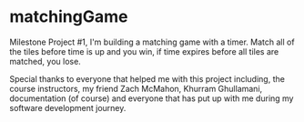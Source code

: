 # matchingGame
Milestone Project #1, I'm building a matching game with a timer.  Match all of the tiles before time is up and you win, if time expires before all tiles are matched, you lose. 

Special thanks to everyone that helped me with this project including,
the course instructors, my friend Zach McMahon, Khurram Ghullamani, documentation (of course) and everyone that has put up with me during my software development journey. 